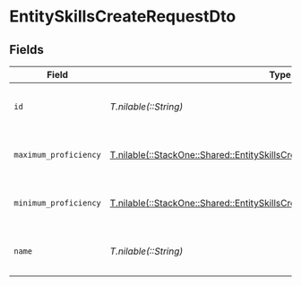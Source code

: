 # EntitySkillsCreateRequestDto


## Fields

| Field                                                                                                                                                  | Type                                                                                                                                                   | Required                                                                                                                                               | Description                                                                                                                                            | Example                                                                                                                                                |
| ------------------------------------------------------------------------------------------------------------------------------------------------------ | ------------------------------------------------------------------------------------------------------------------------------------------------------ | ------------------------------------------------------------------------------------------------------------------------------------------------------ | ------------------------------------------------------------------------------------------------------------------------------------------------------ | ------------------------------------------------------------------------------------------------------------------------------------------------------ |
| `id`                                                                                                                                                   | *T.nilable(::String)*                                                                                                                                  | :heavy_minus_sign:                                                                                                                                     | The ID associated with this skill                                                                                                                      | 16873-IT345                                                                                                                                            |
| `maximum_proficiency`                                                                                                                                  | [T.nilable(::StackOne::Shared::EntitySkillsCreateRequestDtoMaximumProficiency)](../../models/shared/entityskillscreaterequestdtomaximumproficiency.md) | :heavy_minus_sign:                                                                                                                                     | The proficiency level of the skill                                                                                                                     |                                                                                                                                                        |
| `minimum_proficiency`                                                                                                                                  | [T.nilable(::StackOne::Shared::EntitySkillsCreateRequestDtoMinimumProficiency)](../../models/shared/entityskillscreaterequestdtominimumproficiency.md) | :heavy_minus_sign:                                                                                                                                     | The proficiency level of the skill                                                                                                                     |                                                                                                                                                        |
| `name`                                                                                                                                                 | *T.nilable(::String)*                                                                                                                                  | :heavy_minus_sign:                                                                                                                                     | The name associated with this skill                                                                                                                    | Information-Technology                                                                                                                                 |